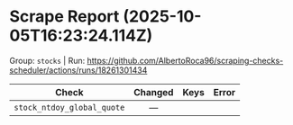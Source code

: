 # Scrape Report (2025-10-05T16:23:24.114Z)

Group: `stocks`  |  Run: https://github.com/AlbertoRoca96/scraping-checks-scheduler/actions/runs/18261301434

| Check | Changed | Keys | Error |
|---|:---:|:--|:--|
| `stock_ntdoy_global_quote` | — |  |  |
